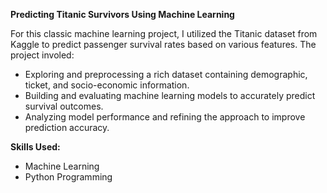 **Predicting Titanic Survivors Using Machine Learning**

For this classic machine learning project, I utilized the Titanic dataset from Kaggle to predict passenger survival rates based on various features. The project involed:
- Exploring and preprocessing a rich dataset containing demographic, ticket, and socio-economic information.
- Building and evaluating machine learning models to accurately predict survival outcomes.
- Analyzing model performance and refining the approach to improve prediction accuracy.

**Skills Used:**
- Machine Learning
- Python Programming
